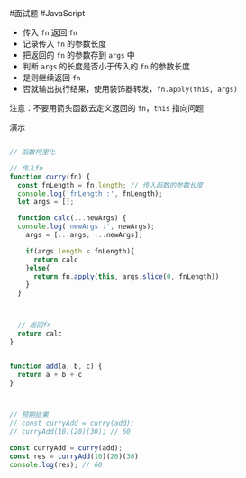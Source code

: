 #面试题 #JavaScript 

- 传入 `fn` 返回 `fn`
- 记录传入 `fn` 的参数长度
- 把返回的 `fn` 的参数存到 `args` 中
- 判断 `args` 的长度是否小于传入的 `fn` 的参数长度
- 是则继续返回 `fn`
- 否就输出执行结果，使用装饰器转发，`fn.apply(this, args)`

注意：不要用箭头函数去定义返回的 `fn`，`this` 指向问题


演示
```js

// 函数柯里化

// 传入fn
function curry(fn) {
  const fnLength = fn.length; // 传入函数的参数长度
  console.log('fnLength :', fnLength);
  let args = [];

  function calc(...newArgs) {
  console.log('newArgs :', newArgs);
    args = [...args, ...newArgs];

    if(args.length < fnLength){
      return calc
    }else{
      return fn.apply(this, args.slice(0, fnLength))
    }
  }



  // 返回fn
  return calc
}


function add(a, b, c) {
  return a + b + c
}



// 预期结果
// const curryAdd = curry(add);
// curryAdd(10)(20)(30); // 60

const curryAdd = curry(add);
const res = curryAdd(10)(20)(30)
console.log(res); // 60





```